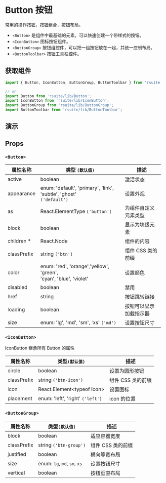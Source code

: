 # Button 按钮

常用的操作按钮，按钮组合，按钮布局。

- `<Button>` 是组件中最基础的元素，可以快速创建一个带样式的按钮。
- `<IconButton>` 图标按钮组件。
- `<ButtonGroup>` 按钮组控件，可以把一组按钮放在一起，并统一控制布局。
- `<ButtonToolbar>` 按钮工具栏控件。

## 获取组件

```js
import { Button, IconButton, ButtonGroup, ButtonToolbar } from 'rsuite';

// or
import Button from 'rsuite/lib/Button';
import IconButton from 'rsuite/lib/IconButton';
import ButtonGroup from 'rsuite/lib/ButtonGroup';
import ButtonToolbar from 'rsuite/lib/ButtonToolbar';
```

## 演示

<!--{demo}-->

## Props

### `<Button>`

| 属性名称    | 类型 `(默认值)`                                                          | 描述                   |
| ----------- | ------------------------------------------------------------------------ | ---------------------- |
| active      | boolean                                                                  | 激活状态               |
| appearance  | enum: 'default', 'primary', 'link', 'subtle', 'ghost'<br/> `('default')` | 设置外观               |
| as          | React.ElementType `('button')`                                           | 为组件自定义元素类型   |
| block       | boolean                                                                  | 显示为块级元素         |
| children \* | React.Node                                                               | 组件的内容             |
| classPrefix | string `('btn')`                                                         | 组件 CSS 类的前缀      |
| color       | enum: 'red', 'orange','yellow', 'green', <br/>'cyan', 'blue', 'violet'   | 设置颜色               |
| disabled    | boolean                                                                  | 禁用                   |
| href        | string                                                                   | 按钮跳转链接           |
| loading     | boolean                                                                  | 按钮可以显示加载指示器 |
| size        | enum: 'lg', 'md', 'sm', 'xs' `('md')`                                    | 设置按钮尺寸           |

### `<IconButton>`

IconButton 继承所有 Button 的属性

| 属性名称    | 类型`(默认值)`                   | 描述              |
| ----------- | -------------------------------- | ----------------- |
| circle      | boolean                          | 设置为圆形按钮    |
| classPrefix | string `('btn-icon')`            | 组件 CSS 类的前缀 |
| icon        | React.Element&lt;typeof Icon&gt; | 设置图标          |
| placement   | enum: 'left', 'right' `('left')` | icon 的位置       |

### `<ButtonGroup>`

| 属性名称    | 类型`(默认值)`               | 描述              |
| ----------- | ---------------------------- | ----------------- |
| block       | boolean                      | 适应容器宽度      |
| classPrefix | string `('btn-group')`       | 组件 CSS 类的前缀 |
| justified   | boolean                      | 横向等宽布局      |
| size        | enum: `lg`, `md`, `sm`, `xs` | 设置按钮尺寸      |
| vertical    | boolean                      | 按钮垂直布局      |
